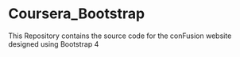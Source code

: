 # Coursera_Bootstrap
This Repository contains the source code for the conFusion website designed using Bootstrap 4
